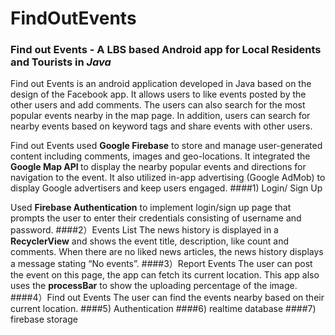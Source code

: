 # FindOutEvents
### Find out Events - A LBS based Android app for Local Residents and Tourists in<B><I> Java</B></I>
Find out Events is an android application developed in Java based on the design of the Facebook app. It allows users to like events posted by the other users and add comments. The users can also search for the most popular events nearby in the map page. In addition, users can search for nearby events based on keyword tags and share events with other users.

Find out Events used <B>Google Firebase</B> to store and manage user-generated content including comments, images and geo-locations. It integrated the <B>Google Map API </B>to display the nearby popular events and directions for navigation to the event. It also utilized in-app advertising (Google AdMob) to display Google advertisers and keep users engaged. 
####1) Login/ Sign Up

Used <B>Firebase Authentication</B> to implement login/sign up page that prompts the user to enter their credentials consisting of username and password.
####2）Events List
The news history is displayed in a <B>RecyclerView</B> and shows the event title, description, like count and comments. When there are no liked news articles, the news history displays a message stating “No events”.
####3）Report Events
The user can post the event on this page, the app can fetch its current location. This app also uses the <B>processBar</B> to show the uploading percentage of the image. 
####4）Find out Events
The user can find the events nearby based on their current location.
####5) Authentication 
####6) realtime database
####7) firebase storage
